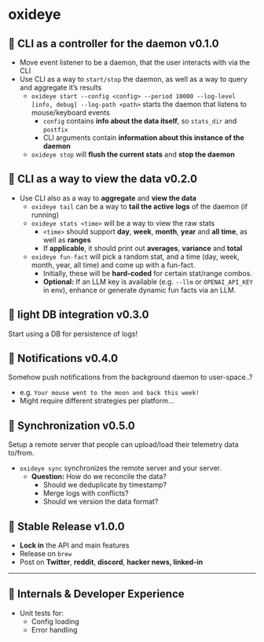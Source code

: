 # oxideye

## 🚀 CLI as a controller for the daemon v0.1.0

- Move event listener to be a daemon, that the user interacts with via the CLI
- Use CLI as a way to `start/stop` the daemon, as well as a way to query and aggregate it’s results
    - `oxideye start --config <config> --period 10000 --log-level [info, debug] --log-path <path>` starts the daemon that listens to mouse/keyboard events
        - `config` contains **info about the data itself**, so `stats_dir` and `postfix`
        - CLI arguments contain **information about this instance of the daemon**
    - `oxideye stop` will **flush the current stats** and **stop the daemon**

## 🚀 CLI as a way to view the data v0.2.0

- Use CLI also as a way to **aggregate** and **view the data**
    - `oxideye tail` can be a way to **tail the active logs** of the daemon (if running)
    - `oxideye stats <time>` will be a way to view the raw stats
        - `<time>` should support **day**, **week**, **month**, **year** and **all time**, as well as **ranges**
        - If **applicable**, it should print out **averages**, **variance** and **total**
    - `oxideye fun-fact` will pick a random stat, and a time (day, week, month, year, all time) and come up with a fun-fact.
        - Initially, these will be **hard-coded** for certain stat/range combos.
        - **Optional:** If an LLM key is available (e.g. `--llm` or `OPENAI_API_KEY` in env), enhance or generate dynamic fun facts via an LLM.

## 🚀 light DB integration v0.3.0

Start using a DB for persistence of logs!

## 🚀 Notifications v0.4.0

Somehow push notifications from the background daemon to user-space..?

- e.g. `Your mouse went to the moon and back this week!`
- Might require different strategies per platform…

## 🚀 Synchronization  v0.5.0

Setup a remote server that people can upload/load their telemetry data to/from.

- `oxideye sync` synchronizes the remote server and your server.
    - **Question:** How do we reconcile the data?
        - Should we deduplicate by timestamp?
        - Merge logs with conflicts?
        - Should we version the data format?

## 🚀 Stable Release v1.0.0

- **Lock in** the API and main features
- Release on `brew`
- Post on **Twitter**, **reddit**, **discord**, **hacker news, linked-in**

---

## 🧹 Internals & Developer Experience

- Unit tests for:
    - Config loading
    - Error handling
